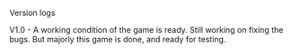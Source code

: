 Version logs</br>

V1.0 - A working condition of the game is ready. Still working on fixing the bugs. But majorly this game is done, and ready for testing. </br>

